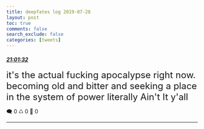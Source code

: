 ```yaml
---
title: deepfates log 2019-07-28
layout: post
toc: true
comments: false
search_exclude: false
categories: [tweets]
---
```



#### <a href = "https://twitter.com/deepfates/status/1155674692356755456">*21:01:32*</a>

<font size="5">it's the actual fucking apocalypse right now. becoming old and bitter and seeking a place in the system of power literally Ain't It y'all</font>



🗨️ 0 ♺ 0 🤍  0   

---
    
            

